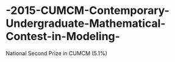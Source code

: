 # -2015-CUMCM-Contemporary-Undergraduate-Mathematical-Contest-in-Modeling-
National Second Prize in CUMCM (5.1%)
